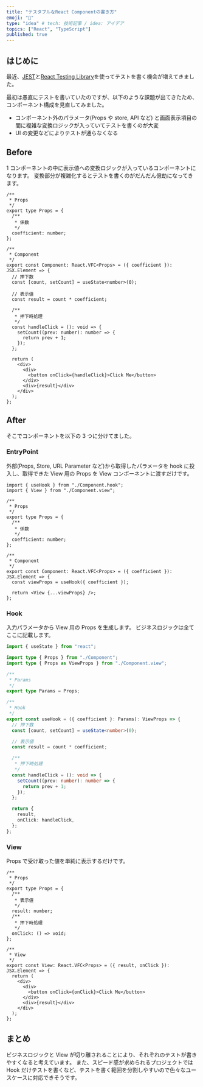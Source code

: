 ```yaml
---
title: "テスタブルなReact Componentの書き方"
emoji: "📌"
type: "idea" # tech: 技術記事 / idea: アイデア
topics: ["React", "TypeScript"]
published: true
---
```


## はじめに

最近、[JEST](https://jestjs.io/ja/)と[React Testing Library](https://testing-library.com/docs/react-testing-library/intro/)を使ってテストを書く機会が増えてきました。

最初は愚直にテストを書いていたのですが、以下のような課題が出てきたため、コンポーネント構成を見直してみました。

- コンポーネント外のパラメータ(Props や store, API など) と画面表示項目の間に複雑な変換ロジックが入っていてテストを書くのが大変
- UI の変更などによりテストが通らなくなる

## Before

1 コンポーネントの中に表示値への変換ロジックが入っているコンポーネントになります。
変換部分が複雑化するとテストを書くのがだんだん億劫になってきます。

```tsx:Component.tsx
/**
 * Props
 */
export type Props = {
  /**
   * 係数
   */
  coefficient: number;
};

/**
 * Component
 */
export const Component: React.VFC<Props> = ({ coefficient }): JSX.Element => {
  // 押下数
  const [count, setCount] = useState<number>(0);

  // 表示値
  const result = count * coefficient;

  /**
   * 押下時処理
   */
  const handleClick = (): void => {
    setCount((prev: number): number => {
      return prev + 1;
    });
  };

  return (
    <div>
      <div>
        <button onClick={handleClick}>Click Me</button>
      </div>
      <div>{result}</div>
    </div>
  );
};

```

## After

そこでコンポーネントを以下の 3 つに分けてました。

### EntryPoint

外部(Props, Store, URL Parameter など)から取得したパラメータを hook に投入し、取得できた View 用の Props を View コンポーネントに渡すだけです。

```tsx:Component.tsx
import { useHook } from "./Component.hook";
import { View } from "./Component.view";

/**
 * Props
 */
export type Props = {
  /**
   * 係数
   */
  coefficient: number;
};

/**
 * Component
 */
export const Component: React.VFC<Props> = ({ coefficient }): JSX.Element => {
  const viewProps = useHook({ coefficient });

  return <View {...viewProps} />;
};

```

### Hook

入力パラメータから View 用の Props を生成します。
ビジネスロジックは全てここに記載します。

```ts:Component.hook.ts
import { useState } from "react";

import type { Props } from "./Component";
import type { Props as ViewProps } from "./Component.view";

/**
 * Params
 */
export type Params = Props;

/**
 * Hook
 */
export const useHook = ({ coefficient }: Params): ViewProps => {
  // 押下数
  const [count, setCount] = useState<number>(0);

  // 表示値
  const result = count * coefficient;

  /**
   * 押下時処理
   */
  const handleClick = (): void => {
    setCount((prev: number): number => {
      return prev + 1;
    });
  };

  return {
    result,
    onClick: handleClick,
  };
};

```

### View

Props で受け取った値を単純に表示するだけです。

```tsx:Component.view.tsx
/**
 * Props
 */
export type Props = {
  /**
   * 表示値
   */
  result: number;
  /**
   * 押下時処理
   */
  onClick: () => void;
};

/**
 * View
 */
export const View: React.VFC<Props> = ({ result, onClick }): JSX.Element => {
  return (
    <div>
      <div>
        <button onClick={onClick}>Click Me</button>
      </div>
      <div>{result}</div>
    </div>
  );
};

```

## まとめ

ビジネスロジックと View が切り離されることにより、それぞれのテストが書きやすくなると考えています。
また、スピード感が求められるプロジェクトでは Hook だけテストを書くなど、テストを書く範囲を分割しやすいので色々なユースケースに対応できそうです。
